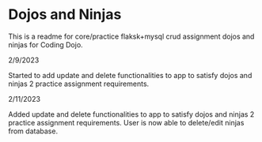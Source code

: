 #   Dojos and Ninjas

This is a readme for core/practice flaksk+mysql crud assignment dojos and ninjas for Coding Dojo.

2/9/2023

Started to add update and delete functionalities to app to satisfy dojos and ninjas 2 practice assignment requirements.

2/11/2023

Added update and delete functionalities to app to satisfy dojos and ninjas 2 practice assignment requirements. User is now able to delete/edit ninjas from database.